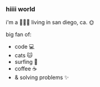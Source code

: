 ### hiiii world 

i'm a 👩🏼‍💻 living in san diego, ca. 🌞 

big fan of:

- code 💻
- cats 🐱
- surfing 🌊
- coffee ☕️
- & solving problems ✨

